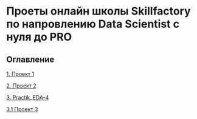 # Проеты онлайн школы Skillfactory по напровлению Data Scientist с нуля до PRO

## Оглавление  
[1. Проект 1](https://github.com/FadKir/skillfactory1/tree/main/Project-1)  

[2. Проект 2](https://github.com/FadKir/skillfactory1/tree/main/Project-2)  

[3. Practik_EDA-4](https://github.com/FadKir/skillfactory1/tree/main/Practik_EDA-4)

[3.1 Проект 3](https://github.com/FadKir/skillfactory1/tree/main/Project-3)